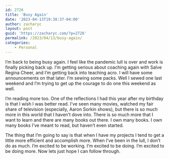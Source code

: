 ```yaml
---
id: 2726
title: 'Busy Again'
date: '2023-04-13T19:38:37-04:00'
author: zacharyc
layout: post
guid: 'https://zacharyc.com/?p=2726'
permalink: /2023/04/13/busy-again/
categories:
    - Personal
---
```


I’m back to being busy again. I feel like the pandemic lull is over and work is finally picking back up. I’m getting serious about coaching again with Salve Regina Cheer, and I’m getting back into teaching acro. I will have some announcements on that later. I’m sewing some packs. Well I sewed one last weekend and I’m trying to get up the courage to do one this weekend as well.

I’m reading more too. One of the reflections I had this year after my birthday is that I wish I was better read. I’ve seen many movies, watched my fair share of television (especially, Aaron Sorkin shows), but there is so much more in this world that I haven’t dove into. There is so much more that I want to learn and there are many books out there. I own many books. I own many books I’ve meant to read, but haven’t even started.

The thing that I’m going to say is that when I have my projects I tend to get a little more efficient and accomplish more. When I’ve been in the lull, I don’t do as much. I’m excited to be working. I’m excited to be doing. I’m excited to be doing more. Now lets just hope I can follow through.